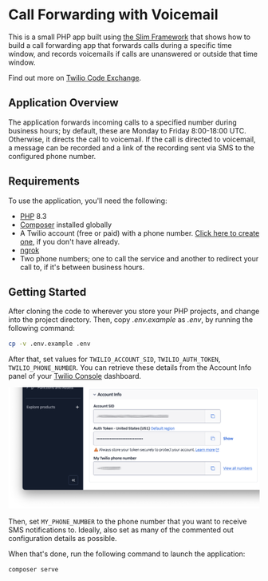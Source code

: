 # Call Forwarding with Voicemail

This is a small PHP app built using [the Slim Framework][slim-framework-url] that shows how to build a call forwarding app that forwards calls during a specific time window, and records voicemails if calls are unanswered or outside that time window.

Find out more on [Twilio Code Exchange][code-exchange-url].

## Application Overview

The application forwards incoming calls to a specified number during business hours; by default, these are Monday to Friday 8:00-18:00 UTC. Otherwise, it directs the call to voicemail. If the call is directed to voicemail, a message can be recorded and a link of the recording sent via SMS to the configured phone number.

## Requirements

To use the application, you'll need the following:

- [PHP](https://www.php.net) 8.3
- [Composer](https://getcomposer.org/) installed globally
- A Twilio account (free or paid) with a phone number. [Click here to create one](http://www.twilio.com/referral/QlBtVJ), if you don't have already.
- [ngrok](https://ngrok.com/)
- Two phone numbers; one to call the service and another to redirect your call to, if it's between business hours.

## Getting Started

After cloning the code to wherever you store your PHP projects, and change into the project directory.
Then, copy _.env.example_ as _.env_, by running the following command:

```bash
cp -v .env.example .env
```

After that, set values for `TWILIO_ACCOUNT_SID`, `TWILIO_AUTH_TOKEN`, `TWILIO_PHONE_NUMBER`.
You can retrieve these details from the Account Info panel of your [Twilio Console](https://console.twilio.com/) dashboard.

![A screenshot of the Account Info panel in the Twilio Console dashboard. It shows three fields: Account SID, Auth Token, and "My Twilio phone number", where Account SID and "My Twilio phone number" are redacted.](docs/images/twilio-console-account-info-panel.png)

Then, set `MY_PHONE_NUMBER` to the phone number that you want to receive SMS notifications to.
Ideally, also set as many of the commented out configuration details as possible.

When that's done, run the following command to launch the application:

```php
composer serve
```

[slim-framework-url]: https://www.slimframework.com/
[code-exchange-url]: https://www.twilio.com/code-exchange/call-forwarding-voicemail
[twilio-dev-phone-url]: https://www.twilio.com/docs/labs/dev-phone